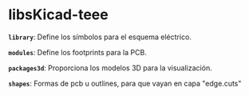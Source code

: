 # libsKicad-teee

**`library`**: Define los símbolos para el esquema eléctrico.

**`modules`**: Define los footprints para la PCB.

**`packages3d`**: Proporciona los modelos 3D para la visualización.

**`shapes`**: Formas de pcb u outlines, para que vayan en capa "edge.cuts"
